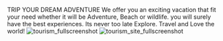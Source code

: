 TRIP YOUR DREAM ADVENTURE
We offer you an exciting vacation that fit your need whether it will be Adventure, Beach or wildlife. you will surely have the best experiences. Its never too late Explore.
Travel and Love the world!
![tourism_fullscreenshot](https://github.com/kujwal710329/tourism-website/assets/66902881/61bca78d-74b7-4fc9-b742-4957120cc207)
![tourism_site_fullscreenshot](https://github.com/kujwal710329/tourism-website/assets/66902881/06003702-0ae2-4036-8b6c-d31905183992)
